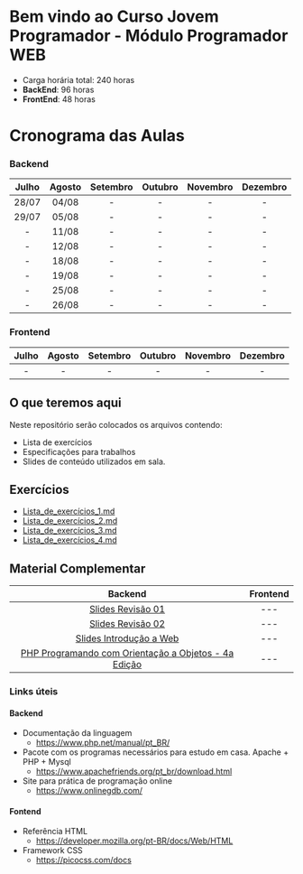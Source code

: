 # Bem vindo ao Curso   Jovem Programador - Módulo Programador WEB  

* Carga horária total: 240 horas
* **BackEnd**: 96 horas
* **FrontEnd**: 48 horas 

# Cronograma das Aulas
### Backend
| Julho |  Agosto | Setembro | Outubro | Novembro | Dezembro |
| :---: | :---: | :---: | :---: | :---: | :---: |
| 28/07 | 04/08 | - | - | - | - |
| 29/07 | 05/08 | - | - | - | - |
| -     | 11/08 | - | - | - | - |
| -     | 12/08 | - | - | - | - |
| -     | 18/08 | - | - | - | - |
| -     | 19/08 | - | - | - | - |
| -     | 25/08 | - | - | - | - |
| -     | 26/08 | - | - | - | - |

### Frontend
| Julho |  Agosto | Setembro | Outubro | Novembro | Dezembro |
| :---: | :---: | :---: | :---: | :---: | :---: |
| - | - | - | - | - | - |


## O que teremos aqui

Neste repositório serão colocados os arquivos contendo:
- Lista de exercícios 
- Especificações para trabalhos
- Slides de conteúdo utilizados em sala.

## Exercícios

- [Lista_de_exercícios_1.md](https://github.com/kohlerricardo/ProgramadorWebSenac/blob/main/Lista_de_exercicios_1.md)
- [Lista_de_exercícios_2.md](https://github.com/kohlerricardo/ProgramadorWebSenac/blob/main/Lista_de_exercicios_2.md)
- [Lista_de_exercícios_3.md](https://github.com/kohlerricardo/ProgramadorWebSenac/blob/main/Lista_de_exercicios_3.md)
- [Lista_de_exercícios_4.md](https://github.com/kohlerricardo/ProgramadorWebSenac/blob/main/Lista_de_exercicios_4.md)

## Material Complementar
| Backend | Frontend |
|:---:|:---:|
|[Slides Revisão 01](https://senacsc754-my.sharepoint.com/:b:/g/personal/ricardo_kohler_prof_sc_senac_br/EaSBPg_xgO5Mlp60gr8emXMBcUNwbGjCD5hbnwWP6EKZfA?e=FTpIZM) |---|
|[Slides Revisão 02](https://senacsc754-my.sharepoint.com/:b:/g/personal/ricardo_kohler_prof_sc_senac_br/EQ6ozBAL6DBAriefSOr9WiUBqnE5rXgSAJnvjl6zEQIi8w?e=WQ2E3i)|---|
|[Slides Introdução a Web](https://senacsc754-my.sharepoint.com/:b:/g/personal/ricardo_kohler_prof_sc_senac_br/EYHbfNmkmElJrX-Kp9VBIsoBwuZvPj0M8mkAf3Ow-xIBmw?e=ulR3Bz)|---|
|[PHP Programando com Orientação a Objetos - 4a Edição](https://annas-archive.org/md5/2c38271faa9a7200d42bbaefef9d74ba)|---|

### Links úteis
#### Backend
- Documentação da linguagem
    - https://www.php.net/manual/pt_BR/
- Pacote com os programas necessários para estudo em casa. Apache + PHP + Mysql 
    - https://www.apachefriends.org/pt_br/download.html
- Site para prática de programação online
    - https://www.onlinegdb.com/ 

#### Fontend

- Referência HTML
    - https://developer.mozilla.org/pt-BR/docs/Web/HTML
- Framework CSS
    - https://picocss.com/docs
